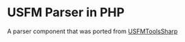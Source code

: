 # USFM Parser in PHP
A parser component that was ported from [USFMToolsSharp](https://github.com/WycliffeAssociates/USFMToolsSharp)